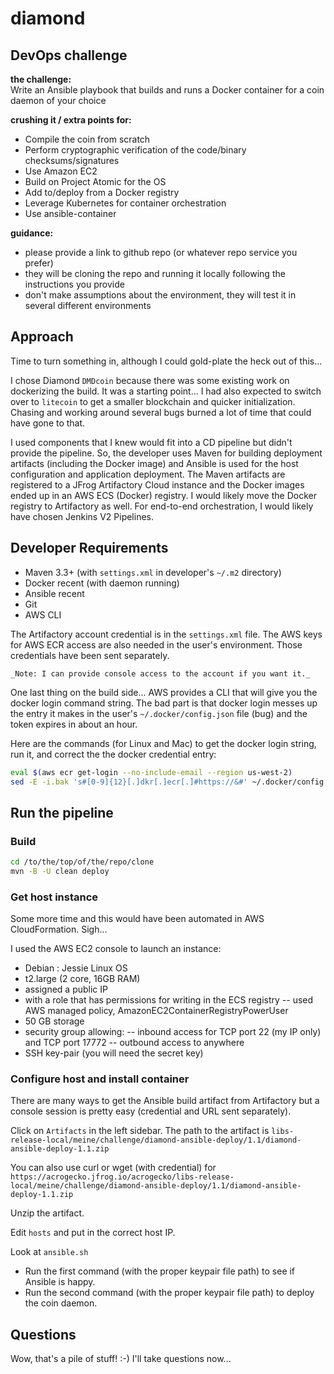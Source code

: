 # diamond
## DevOps challenge

**the challenge:**  
Write	an	Ansible	playbook	that	builds	and	runs	a	Docker	container	for	a	coin	daemon	of	your	choice

**crushing it / extra points for:**
* Compile	the	coin	from	scratch
* Perform	cryptographic	verification	of	the	code/binary	checksums/signatures
* Use	Amazon	EC2
* Build	on	Project	Atomic	for	the	OS
* Add	to/deploy	from	a	Docker	registry
* Leverage	Kubernetes	for	container	orchestration
* Use	ansible-container       

**guidance:**
* please provide a link to github repo (or whatever repo service you prefer)
* they will be cloning the repo and running it locally following the instructions you provide
* don't make assumptions about the environment, they will test it in several different environments

## Approach

Time to turn something in, although I could gold-plate the heck out of this...

I chose Diamond `DMDcoin` because there was some existing work on dockerizing the build. It was
a starting point... I had also expected to switch over to `litecoin` to get a smaller
blockchain and quicker initialization. Chasing and working around several bugs burned a
lot of time that could have gone to that.

I used components that I knew would fit into a CD pipeline but didn't provide the
pipeline. So, the developer uses Maven for building deployment artifacts (including
the Docker image) and Ansible is used for the host configuration and application
deployment. The Maven artifacts are registered to a JFrog Artifactory Cloud instance
and the Docker images ended up in an AWS ECS (Docker) registry. I would likely move
the Docker registry to Artifactory as well. For end-to-end orchestration, I would likely
have chosen Jenkins V2 Pipelines.

## Developer Requirements

* Maven 3.3+ (with `settings.xml` in developer's ```~/.m2``` directory)
* Docker recent (with daemon running)
* Ansible recent
* Git
* AWS CLI

The Artifactory account credential is in the `settings.xml` file. The AWS keys for
AWS ECR access are also needed in the user's environment. Those credentials have been sent separately.

    _Note: I can provide console access to the account if you want it._

One last thing on the build side... AWS provides a CLI that will give you the docker
login command string. The bad part is that docker login messes up the entry it makes
in the user's `~/.docker/config.json` file (bug) and the token expires in about an hour.

Here are the commands (for Linux and Mac) to get the docker login string, run it, and
correct the the docker credential entry:

```bash
eval $(aws ecr get-login --no-include-email --region us-west-2)
sed -E -i.bak 's#[0-9]{12}[.]dkr[.]ecr[.]#https://&#' ~/.docker/config.json
```
## Run the pipeline

### Build

```bash
cd /to/the/top/of/the/repo/clone
mvn -B -U clean deploy
```

### Get host instance

Some more time and this would have been automated in AWS CloudFormation. Sigh...

I used the AWS EC2 console to launch an instance:
* Debian : Jessie Linux OS
* t2.large (2 core, 16GB RAM)
* assigned a public IP
* with a role that has permissions for writing in the ECS registry
-- used AWS managed policy, AmazonEC2ContainerRegistryPowerUser
* 50 GB storage
* security group allowing:
-- inbound access for TCP port 22 (my IP only) and TCP port 17772
-- outbound access to anywhere
* SSH key-pair (you will need the secret key)
  
### Configure host and install container

There are many ways to get the Ansible build artifact from Artifactory but a console
session is pretty easy (credential and URL sent separately).

Click on `Artifacts` in the left sidebar. The path to the artifact is
`libs-release-local/meine/challenge/diamond-ansible-deploy/1.1/diamond-ansible-deploy-1.1.zip`

You can also use curl or wget (with credential) for
`https://acrogecko.jfrog.io/acrogecko/libs-release-local/meine/challenge/diamond-ansible-deploy/1.1/diamond-ansible-deploy-1.1.zip`

Unzip the artifact.

Edit `hosts` and put in the correct host IP.

Look at `ansible.sh` 
- Run the first command (with the proper keypair file path) to see if Ansible is happy.
- Run the second command (with the proper keypair file path) to deploy the coin daemon.
  
## Questions

Wow, that's a pile of stuff! :-)
I'll take questions now...
